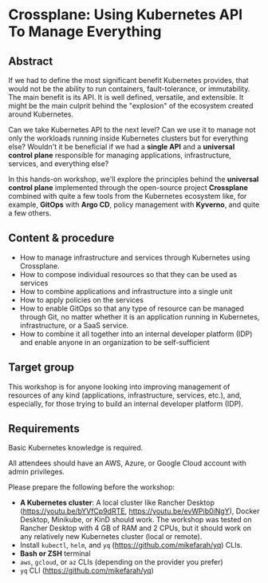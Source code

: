 # Crossplane: Using Kubernetes API To Manage Everything

## Abstract

If we had to define the most significant benefit Kubernetes provides, that would not be the ability to run containers, fault-tolerance, or immutability. The main benefit is its API. It is well defined, versatile, and extensible. It might be the main culprit behind the "explosion" of the ecosystem created around Kubernetes.

Can we take Kubernetes API to the next level? Can we use it to manage not only the workloads running inside Kubernetes clusters but for everything else? Wouldn't it be beneficial if we had a **single API** and a **universal control plane** responsible for managing applications, infrastructure, services, and everything else?

In this hands-on workshop, we'll explore the principles behind the **universal control plane** implemented through the open-source project **Crossplane** combined with quite a few tools from the Kubernetes ecosystem like, for example, **GitOps** with **Argo CD**, policy management with **Kyverno**, and quite a few others.


## Content & procedure

* How to manage infrastructure and services through Kubernetes using Crossplane.
* How to compose individual resources so that they can be used as services
* How to combine applications and infrastructure into a single unit
* How to apply policies on the services
* How to enable GitOps so that any type of resource can be managed through Git, no matter whether it is an application running in Kubernetes, infrastructure, or a SaaS service.
* How to combine it all together into an internal developer platform (IDP) and enable anyone in an organization to be self-sufficient

## Target group

This workshop is for anyone looking into improving management of resources of any kind (applications, infrastructure, services, etc.), and, especially, for those trying to build an internal developer platform (IDP).

## Requirements

Basic Kubernetes knowledge is required.

All attendees should have an AWS, Azure, or Google Cloud account with admin privileges.

Please prepare the following before the workshop:
* **A Kubernetes cluster**: A local cluster like Rancher Desktop (https://youtu.be/bYVfCp9dRTE, https://youtu.be/evWPib0iNgY), Docker Desktop, Minikube, or KinD should work. The workshop was tested on Rancher Desktop with 4 GB of RAM and 2 CPUs, but it should work on any relatively new Kubernetes cluster (local or remote).
* Install `kubectl`, `helm`, and `yq` (https://github.com/mikefarah/yq) CLIs.
* **Bash or ZSH** terminal
* `aws`, `gcloud`, or `az` CLIs (depending on the provider you prefer)
* `yq` CLI (https://github.com/mikefarah/yq)
